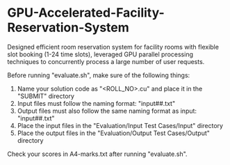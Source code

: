 # GPU-Accelerated-Facility-Reservation-System
Designed efficient room reservation system for facility rooms with flexible slot booking (1-24 time slots), leveraged GPU parallel processing techniques to concurrently process a large number of user requests.


Before running "evaluate.sh", make sure of the following things:
  1. Name your solution code as "<ROLL_NO>.cu" and place it in the "SUBMIT" directory
  2. Input files must follow the naming format: "input##.txt"
  3. Output files must also follow the same naming format as input: "input##.txt"
  4. Place the input files in the "Evaluation/Input Test Cases/Input" directory
  5. Place the output files in the "Evaluation/Output Test Cases/Output" directory

Check your scores in A4-marks.txt after running "evaluate.sh".
